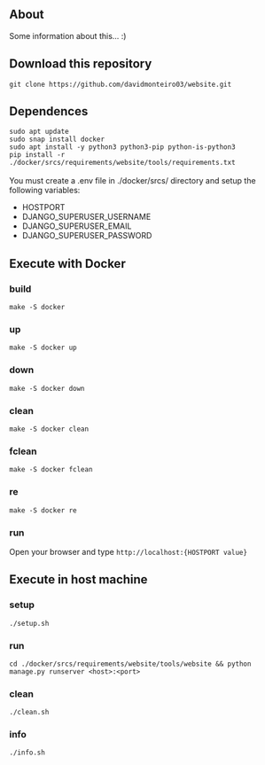 ## About
<p>Some information about this... :)</p>

## Download this repository
```git clone https://github.com/davidmonteiro03/website.git```

## Dependences
```sudo apt update```<br>
```sudo snap install docker```<br>
```sudo apt install -y python3 python3-pip python-is-python3```<br>
```pip install -r ./docker/srcs/requirements/website/tools/requirements.txt```<br><br>
You must create a .env file in ./docker/srcs/ directory and setup the following variables:
- HOSTPORT
- DJANGO_SUPERUSER_USERNAME
- DJANGO_SUPERUSER_EMAIL
- DJANGO_SUPERUSER_PASSWORD

## Execute with Docker
### build
```make -S docker```
### up
```make -S docker up```
### down
```make -S docker down```
### clean
```make -S docker clean```
### fclean
```make -S docker fclean```
### re
```make -S docker re```
### run
Open your browser and type ```http://localhost:{HOSTPORT value}```

## Execute in host machine
### setup
```./setup.sh```
### run
```cd ./docker/srcs/requirements/website/tools/website && python manage.py runserver <host>:<port>```
### clean
```./clean.sh```
### info
```./info.sh```
